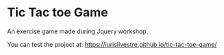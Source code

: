 # Tic Tac toe Game

An exercise game made during Jquery workshop.

You can test the project at:
https://iurisilvestre.github.io/tic-tac-toe-game/

